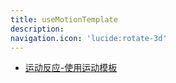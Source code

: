 ```yaml
---
title: useMotionTemplate
description:
navigation.icon: 'lucide:rotate-3d'
---
```


*   [运动反应-使用运动模板](https://motion.dev/docs/react-use-motion-template)